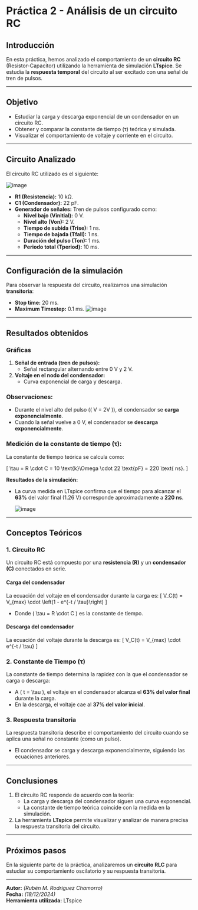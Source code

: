 # Práctica 2 - Análisis de un circuito RC

## **Introducción**
En esta práctica, hemos analizado el comportamiento de un **circuito RC** (Resistor-Capacitor) utilizando la herramienta de simulación **LTspice**. Se estudia la **respuesta temporal** del circuito al ser excitado con una señal de tren de pulsos.

---

## **Objetivo**
- Estudiar la carga y descarga exponencial de un condensador en un circuito RC.
- Obtener y comparar la constante de tiempo (τ) teórica y simulada.
- Visualizar el comportamiento de voltaje y corriente en el circuito.

---

## **Circuito Analizado**
El circuito RC utilizado es el siguiente:

![image](https://github.com/user-attachments/assets/9a1ba785-75ef-40f7-bd74-4663a22e2346)


- **R1 (Resistencia):** 10 kΩ.
- **C1 (Condensador):** 22 pF.
- **Generador de señales:** Tren de pulsos configurado como:
  - **Nivel bajo (Vinitial):** 0 V.
  - **Nivel alto (Von):** 2 V.
  - **Tiempo de subida (Trise):** 1 ns.
  - **Tiempo de bajada (Tfall):** 1 ns.
  - **Duración del pulso (Ton):** 1 ms.
  - **Periodo total (Tperiod):** 10 ms.


---

## **Configuración de la simulación**
Para observar la respuesta del circuito, realizamos una simulación **transitoria**:
- **Stop time:** 20 ms.
- **Maximum Timestep:** 0.1 ms.
![image](https://github.com/user-attachments/assets/981ea8d7-9f96-4b87-8297-44e03e2b17b7)

---

## **Resultados obtenidos**
### **Gráficas**
1. **Señal de entrada (tren de pulsos):**
   - Señal rectangular alternando entre 0 V y 2 V.
2. **Voltaje en el nodo del condensador:**
   - Curva exponencial de carga y descarga.

### **Observaciones:**
- Durante el nivel alto del pulso (\( V = 2V \)), el condensador se **carga exponencialmente**.
- Cuando la señal vuelve a 0 V, el condensador se **descarga exponencialmente**.

### **Medición de la constante de tiempo (τ):**
La constante de tiempo teórica se calcula como:

\[
\tau = R \cdot C = 10 \text{k}\Omega \cdot 22 \text{pF} = 220 \text{ ns}.
\]

**Resultados de la simulación:**
- La curva medida en LTspice confirma que el tiempo para alcanzar el **63%** del valor final (1.26 V) corresponde aproximadamente a **220 ns**.

  ![image](https://github.com/user-attachments/assets/d5e2d401-7b42-4d86-8cd0-151fde461903)


---

## **Conceptos Teóricos**

### **1. Circuito RC**
Un circuito RC está compuesto por una **resistencia (R)** y un **condensador (C)** conectados en serie.

#### **Carga del condensador**
La ecuación del voltaje en el condensador durante la carga es:
\[
V_C(t) = V_{max} \cdot \left(1 - e^{-t / \tau}\right)
\]
- Donde \( \tau = R \cdot C \) es la constante de tiempo.

#### **Descarga del condensador**
La ecuación del voltaje durante la descarga es:
\[
V_C(t) = V_{max} \cdot e^{-t / \tau}
\]

### **2. Constante de Tiempo (τ)**
La constante de tiempo determina la rapidez con la que el condensador se carga o descarga:
- A \( t = \tau \), el voltaje en el condensador alcanza el **63% del valor final** durante la carga.
- En la descarga, el voltaje cae al **37% del valor inicial**.

### **3. Respuesta transitoria**
La respuesta transitoria describe el comportamiento del circuito cuando se aplica una señal no constante (como un pulso).
- El condensador se carga y descarga exponencialmente, siguiendo las ecuaciones anteriores.

---

## **Conclusiones**
1. El circuito RC responde de acuerdo con la teoría:
   - La carga y descarga del condensador siguen una curva exponencial.
   - La constante de tiempo teórica coincide con la medida en la simulación.
2. La herramienta **LTspice** permite visualizar y analizar de manera precisa la respuesta transitoria del circuito.

---

## **Próximos pasos**
En la siguiente parte de la práctica, analizaremos un **circuito RLC** para estudiar su comportamiento oscilatorio y su respuesta transitoria.

---

**Autor:** *(Rubén M. Rodríguez Chamorro)*  
**Fecha:** *(18/12/2024)*  
**Herramienta utilizada:** LTspice
